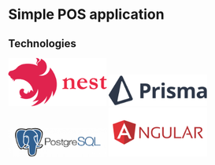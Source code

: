 # Simple POS application

## Technologies

<img src="/images/nestjs.png" alt="nestjs" width="200"/>
<img src="/images/prisma.png" alt="nestjs" width="200"/>
<img src="/images/postgresql.png" alt="nestjs" width="200"/>
<img src="/images/angular.png" alt="nestjs" width="200"/>
